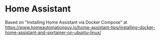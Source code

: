 # Home Assistant

Based on "Installing Home Assistant via Docker Compose" at https://www.homeautomationguy.io/home-assistant-tips/installing-docker-home-assistant-and-portainer-on-ubuntu-linux/

